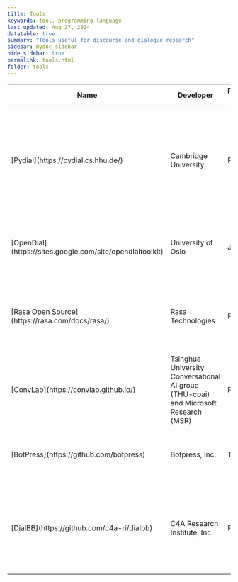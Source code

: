 ```yaml
---
title: Tools
keywords: tool, programming language
last_updated: Aug 27, 2024
datatable: true
summary: "Tools useful for discourse and dialogue research"
sidebar: mydoc_sidebar
hide_sidebar: true
permalink: tools.html
folder: tools
---
```


<div class="datatable-begin"></div>
<table>
<colgroup>
<col width="20%" />
<col width="20%" />
<col width="20%" />
<col width="40%" />
</colgroup>
<thead>
<tr class="header">
<th>Name</th>
<th>Developer</th>
<th>Programming Language</th>
<th>Belief Description</th>
</tr>
</thead>
<tbody>
<tr>
<td markdown="span">[Pydial](https://pydial.cs.hhu.de/)</td>
<td markdown="span">Cambridge University</td>
<td markdown="span">Python</td>
<td markdown="span">An open-source end-to-end statistical spoken dialogue system toolkit which provides implementations of statistical approaches for all dialogue system modules. </td>
</tr>
<tr>
<td markdown="span">[OpenDial](https://sites.google.com/site/opendialtoolkit)</td>
<td markdown="span">University of Oslo</td>
<td markdown="span">Java</td>
<td markdown="span">A Java-based, domain-independent toolkit for developing spoken dialogue systems. </td>
</tr>
<tr>
<td markdown="span">[Rasa Open Source](https://rasa.com/docs/rasa/)</td>
<td markdown="span">Rasa Technologies</td>
<td markdown="span">Python</td>
<td markdown="span">The most popular open source framework for building chat and voice-based AI assistants.</td>
</tr>
<tr>
<td markdown="span">[ConvLab](https://convlab.github.io/)</td>
<td markdown="span">Tsinghua University Conversational AI group (THU-coai) and Microsoft Research (MSR)</td>
<td markdown="span">Python</td>
<td markdown="span">A flexible dialog system platform based on a unified data format for task-oriented dialog (TOD) datasets.</td>
</tr>
<tr>
<td markdown="span">[BotPress](https://github.com/botpress)</td>
<td markdown="span">Botpress, Inc.</td>
<td markdown="span">TypeScript</td>
<td markdown="span">The standard developer stack to build, run, and improve conversational AI applications. </td>
</tr>
<tr>
<td markdown="span">[DialBB](https://github.com/c4a-ri/dialbb)</td>
<td markdown="span">C4A Research Institute, Inc.</td>
<td markdown="span">Python</td>
<td markdown="span">A framework for building dialogue systems. It has been develped as an information technology educational material.</td>
</tr>
</tbody>
</table>
<div class="datatable-end"></div>


<!--
<div class="datatable-begin"></div>

Food    | Description                                                                                       | Category | Sample type
------- | ------------------------------------------------------------------------------------------------- | -------- | -----------
Apples  | A small, somewhat round and often red-colored, crispy fruit grown on trees.                       | Fruit    | Fuji
Bananas | A long and curved, often-yellow, sweet and soft fruit that grows in bunches in tropical climates. | Fruit    | Snow
Kiwis   | A small, hairy-skinned sweet fruit with green-colored insides and seeds.                          | Fruit    | Golden
Oranges | A spherical, orange-colored sweet fruit commonly grown in Florida and California.                 | Fruit    | Navel

<div class="datatable-end"></div>
-->

